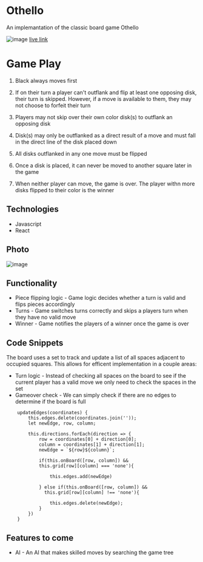 # Othello

An implemantation of the classic board game Othello

![image](https://user-images.githubusercontent.com/59425912/153607497-302444e8-af8f-4d8e-8db1-a78bd98ca90d.png)
[live link](https://ypeikes18.github.io/othello/)

# Game Play

1. Black always moves first

2. If on their turn a player can't outflank and flip at least one opposing disk, their turn is skipped. However, if a move is available to them, they may not choose to forfeit their turn

3. Players may not skip over their own color disk(s) to outflank an opposing disk

4. Disk(s) may only be outflanked as a direct result of a move and must fall in the direct line of the disk placed down

5. All disks outflanked in any one move must be flipped 

6. Once a disk is placed, it can never be moved to another square later in the game

7. When neither player can move, the game is over. The player withn more disks flipped to their color is the winner

## Technologies
- Javascript
- React 

## Photo
![image](https://user-images.githubusercontent.com/59425912/153607920-62a24089-9621-4e83-9355-81e28897c9c0.png)

## Functionality 
 
- Piece flipping logic - Game logic decides whether a turn is valid and flips pieces accordingly 
- Turns - Game switches turns correctly and skips a players turn when they have no valid move 
- Winner - Game notifies the players of a winner once the game is over

## Code Snippets 

The board uses a set to track and update a list of all spaces adjacent to occupied squares. This allows for efficent implementation in a couple areas:
- Turn logic - Instead of checking all spaces on the board to see if the current player has a valid move we only need to check the spaces in the set
- Gameover check - We can simply check if there are no edges to determine if the board is full

```
    updateEdges(coordinates) {
        this.edges.delete(coordinates.join(''));
        let newEdge, row, column;
        
        this.directions.forEach(direction => {
            row = coordinates[0] + direction[0]; 
            column = coordinates[1] + direction[1]; 
            newEdge = `${row}${column}`;

            if(this.onBoard([row, column]) && 
            this.grid[row][column] === 'none'){

                this.edges.add(newEdge)
                
            } else if(this.onBoard([row, column]) && 
              this.grid[row][column] !== 'none'){
                
                this.edges.delete(newEdge);
            }
        })
    }
```

## Features to come
- AI - An AI that makes skilled moves by searching the game tree
